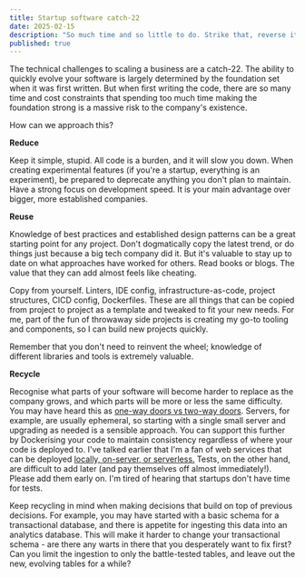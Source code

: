 ```yaml
---
title: Startup software catch-22
date: 2025-02-15
description: "So much time and so little to do. Strike that, reverse it."
published: true
---
```


The technical challenges to scaling a business are a catch-22. The ability to quickly evolve your software is largely determined by the foundation set when it was first written. But when first writing the code, there are so many time and cost constraints that spending too much time making the foundation strong is a massive risk to the company's existence.

How can we approach this?

**Reduce**

Keep it simple, stupid. All code is a burden, and it will slow you down. When creating experimental features (if you're a startup, everything is an experiment), be prepared to deprecate anything you don't plan to maintain. Have a strong focus on development speed. It is your main advantage over bigger, more established companies.

**Reuse**

Knowledge of best practices and established design patterns can be a great starting point for any project. Don't dogmatically copy the latest trend, or do things just because a big tech company did it. But it's valuable to stay up to date on what approaches have worked for others. Read books or blogs. The value that they can add almost feels like cheating.

Copy from yourself. Linters, IDE config, infrastructure-as-code, project structures, CICD config, Dockerfiles. These are all things that can be copied from project to project as a template and tweaked to fit your new needs. For me, part of the fun of throwaway side projects is creating my go-to tooling and components, so I can build new projects quickly.

Remember that you don't need to reinvent the wheel; knowledge of different libraries and tools is extremely valuable.

**Recycle**

Recognise what parts of your software will become harder to replace as the company grows, and which parts will be more or less the same difficulty. You may have heard this as [one-way doors vs two-way doors](https://www.inc.com/jeff-haden/amazon-founder-jeff-bezos-this-is-how-successful-people-make-such-smart-decisions.html). Servers, for example, are usually ephemeral, so starting with a single small server and upgrading as needed is a sensible approach. You can support this further by Dockerising your code to maintain consistency regardless of where your code is deployed to. I've talked earlier that I'm a fan of web services that can be deployed [locally, on-server, or serverless.](/blog/13serverless) Tests, on the other hand, are difficult to add later (and pay themselves off almost immediately!). Please add them early on. I'm tired of hearing that startups don't have time for tests.

Keep recycling in mind when making decisions that build on top of previous decisions. For example, you may have started with a basic schema for a transactional database, and there is appetite for ingesting this data into an analytics database. This will make it harder to change your transactional schema - are there any warts in there that you desperately want to fix first? Can you limit the ingestion to only the battle-tested tables, and leave out the new, evolving tables for a while?
